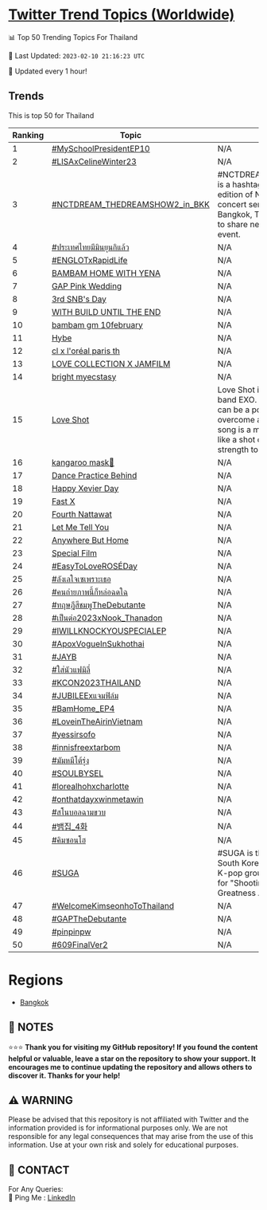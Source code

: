 [Twitter Trend Topics (Worldwide)](https://github.com/ErcinDedeoglu/Twitter-Trend-Topics)
==========


📊 Top 50 Trending Topics For Thailand

📆 Last Updated: `2023-02-10 21:16:23 UTC`

🔧 Updated every 1 hour!


## Trends

This is top 50 for Thailand

| Ranking | Topic | Mean |
| ------- | ------------ | ------------ |
| 1 | [#MySchoolPresidentEP10](http://twitter.com/search?q=%23MySchoolPresidentEP10) | N/A |
| 2 | [#LISAxCelineWinter23](http://twitter.com/search?q=%23LISAxCelineWinter23) | N/A |
| 3 | [#NCTDREAM_THEDREAMSHOW2_in_BKK](http://twitter.com/search?q=%23NCTDREAM_THEDREAMSHOW2_in_BKK) | #NCTDREAM_THEDREAMSHOW2_in_BKK is a hashtag used to promote the second edition of NCT Dream's The Dream Show concert series, which was held in Bangkok, Thailand. The hashtag is used to share news and updates about the event. |
| 4 | [#ประเทศไทยมีมินยุนกิแล้ว](http://twitter.com/search?q=%23%e0%b8%9b%e0%b8%a3%e0%b8%b0%e0%b9%80%e0%b8%97%e0%b8%a8%e0%b9%84%e0%b8%97%e0%b8%a2%e0%b8%a1%e0%b8%b5%e0%b8%a1%e0%b8%b4%e0%b8%99%e0%b8%a2%e0%b8%b8%e0%b8%99%e0%b8%81%e0%b8%b4%e0%b9%81%e0%b8%a5%e0%b9%89%e0%b8%a7) | N/A |
| 5 | [#ENGLOTxRapidLife](http://twitter.com/search?q=%23ENGLOTxRapidLife) | N/A |
| 6 | [BAMBAM HOME WITH YENA](http://twitter.com/search?q=BAMBAM+HOME+WITH+YENA) | N/A |
| 7 | [GAP Pink Wedding](http://twitter.com/search?q=GAP+Pink+Wedding) | N/A |
| 8 | [3rd SNB's Day](http://twitter.com/search?q=3rd+SNB%27s+Day) | N/A |
| 9 | [WITH BUILD UNTIL THE END](http://twitter.com/search?q=WITH+BUILD+UNTIL+THE+END) | N/A |
| 10 | [bambam gm 10february](http://twitter.com/search?q=bambam+gm+10february) | N/A |
| 11 | [Hybe](http://twitter.com/search?q=Hybe) | N/A |
| 12 | [cl x l'oréal paris th](http://twitter.com/search?q=cl+x+l%27or%c3%a9al+paris+th) | N/A |
| 13 | [LOVE COLLECTION X JAMFILM](http://twitter.com/search?q=LOVE+COLLECTION+X+JAMFILM) | N/A |
| 14 | [bright myecstasy](http://twitter.com/search?q=bright+myecstasy) | N/A |
| 15 | [Love Shot](http://twitter.com/search?q=Love+Shot) | Love Shot is a song by South Korean boy band EXO. The song is about how love can be a powerful force that can help you overcome any obstacle. The title of the song is a metaphor for how love can be like a shot of adrenaline that gives you the strength to keep going. |
| 16 | [kangaroo mask🦘](http://twitter.com/search?q=kangaroo+mask%f0%9f%a6%98) | N/A |
| 17 | [Dance Practice Behind](http://twitter.com/search?q=Dance+Practice+Behind) | N/A |
| 18 | [Happy Xevier Day](http://twitter.com/search?q=Happy+Xevier+Day) | N/A |
| 19 | [Fast X](http://twitter.com/search?q=Fast+X) | N/A |
| 20 | [Fourth Nattawat](http://twitter.com/search?q=Fourth+Nattawat) | N/A |
| 21 | [Let Me Tell You](http://twitter.com/search?q=Let+Me+Tell+You) | N/A |
| 22 | [Anywhere But Home](http://twitter.com/search?q=Anywhere+But+Home) | N/A |
| 23 | [Special Film](http://twitter.com/search?q=Special+Film) | N/A |
| 24 | [#EasyToLoveROSÉDay](http://twitter.com/search?q=%23EasyToLoveROS%c3%89Day) | N/A |
| 25 | [#ลังเลใจเซเพราะเธอ](http://twitter.com/search?q=%23%e0%b8%a5%e0%b8%b1%e0%b8%87%e0%b9%80%e0%b8%a5%e0%b9%83%e0%b8%88%e0%b9%80%e0%b8%8b%e0%b9%80%e0%b8%9e%e0%b8%a3%e0%b8%b2%e0%b8%b0%e0%b9%80%e0%b8%98%e0%b8%ad) | N/A |
| 26 | [#คนถ่ายภาพนี้ก็หล่อฉดใฉ](http://twitter.com/search?q=%23%e0%b8%84%e0%b8%99%e0%b8%96%e0%b9%88%e0%b8%b2%e0%b8%a2%e0%b8%a0%e0%b8%b2%e0%b8%9e%e0%b8%99%e0%b8%b5%e0%b9%89%e0%b8%81%e0%b9%87%e0%b8%ab%e0%b8%a5%e0%b9%88%e0%b8%ad%e0%b8%89%e0%b8%94%e0%b9%83%e0%b8%89) | N/A |
| 27 | [#ทฤษฎีสีชมพูTheDebutante](http://twitter.com/search?q=%23%e0%b8%97%e0%b8%a4%e0%b8%a9%e0%b8%8e%e0%b8%b5%e0%b8%aa%e0%b8%b5%e0%b8%8a%e0%b8%a1%e0%b8%9e%e0%b8%b9TheDebutante) | N/A |
| 28 | [#เป็นต่อ2023xNook_Thanadon](http://twitter.com/search?q=%23%e0%b9%80%e0%b8%9b%e0%b9%87%e0%b8%99%e0%b8%95%e0%b9%88%e0%b8%ad2023xNook_Thanadon) | N/A |
| 29 | [#IWILLKNOCKYOUSPECIALEP](http://twitter.com/search?q=%23IWILLKNOCKYOUSPECIALEP) | N/A |
| 30 | [#ApoxVogueInSukhothai](http://twitter.com/search?q=%23ApoxVogueInSukhothai) | N/A |
| 31 | [#JAYB](http://twitter.com/search?q=%23JAYB) | N/A |
| 32 | [#ใส่นัวแฟมิลี่](http://twitter.com/search?q=%23%e0%b9%83%e0%b8%aa%e0%b9%88%e0%b8%99%e0%b8%b1%e0%b8%a7%e0%b9%81%e0%b8%9f%e0%b8%a1%e0%b8%b4%e0%b8%a5%e0%b8%b5%e0%b9%88) | N/A |
| 33 | [#KCON2023THAILAND](http://twitter.com/search?q=%23KCON2023THAILAND) | N/A |
| 34 | [#JUBILEExแจมฟิล์ม](http://twitter.com/search?q=%23JUBILEEx%e0%b9%81%e0%b8%88%e0%b8%a1%e0%b8%9f%e0%b8%b4%e0%b8%a5%e0%b9%8c%e0%b8%a1) | N/A |
| 35 | [#BamHome_EP4](http://twitter.com/search?q=%23BamHome_EP4) | N/A |
| 36 | [#LoveinTheAirinVietnam](http://twitter.com/search?q=%23LoveinTheAirinVietnam) | N/A |
| 37 | [#yessirsofo](http://twitter.com/search?q=%23yessirsofo) | N/A |
| 38 | [#innisfreextarbom](http://twitter.com/search?q=%23innisfreextarbom) | N/A |
| 39 | [#มัมหมีโต้รุ่ง](http://twitter.com/search?q=%23%e0%b8%a1%e0%b8%b1%e0%b8%a1%e0%b8%ab%e0%b8%a1%e0%b8%b5%e0%b9%82%e0%b8%95%e0%b9%89%e0%b8%a3%e0%b8%b8%e0%b9%88%e0%b8%87) | N/A |
| 40 | [#SOULBYSEL](http://twitter.com/search?q=%23SOULBYSEL) | N/A |
| 41 | [#lorealhohxcharlotte](http://twitter.com/search?q=%23lorealhohxcharlotte) | N/A |
| 42 | [#onthatdayxwinmetawin](http://twitter.com/search?q=%23onthatdayxwinmetawin) | N/A |
| 43 | [#สโนบอลฉามขวบ](http://twitter.com/search?q=%23%e0%b8%aa%e0%b9%82%e0%b8%99%e0%b8%9a%e0%b8%ad%e0%b8%a5%e0%b8%89%e0%b8%b2%e0%b8%a1%e0%b8%82%e0%b8%a7%e0%b8%9a) | N/A |
| 44 | [#뱀집_4화](http://twitter.com/search?q=%23%eb%b1%80%ec%a7%91_4%ed%99%94) | N/A |
| 45 | [#คิมซอนโฮ](http://twitter.com/search?q=%23%e0%b8%84%e0%b8%b4%e0%b8%a1%e0%b8%8b%e0%b8%ad%e0%b8%99%e0%b9%82%e0%b8%ae) | N/A |
| 46 | [#SUGA](http://twitter.com/search?q=%23SUGA) | #SUGA is the nickname of Min Yoongi, a South Korean rapper and member of the K-pop group BTS. The acronym stands for "Shooting Yoongi Unstoppable Greatness Achiever". |
| 47 | [#WelcomeKimseonhoToThailand](http://twitter.com/search?q=%23WelcomeKimseonhoToThailand) | N/A |
| 48 | [#GAPTheDebutante](http://twitter.com/search?q=%23GAPTheDebutante) | N/A |
| 49 | [#pinpinpw](http://twitter.com/search?q=%23pinpinpw) | N/A |
| 50 | [#609FinalVer2](http://twitter.com/search?q=%23609FinalVer2) | N/A |



# Regions

* [Bangkok](</Thailand/Bangkok.md>)



## 📝 NOTES

⭐⭐⭐ **Thank you for visiting my GitHub repository! If you found the content helpful or valuable, leave a star on the repository to show your support. It encourages me to continue updating the repository and allows others to discover it. Thanks for your help!**


## ⚠️ WARNING

Please be advised that this repository is not affiliated with Twitter and the information provided is for informational purposes only. We are not responsible for any legal consequences that may arise from the use of this information. Use at your own risk and solely for educational purposes.


## 📨 CONTACT

 For Any Queries:  
            🏓 Ping Me : [LinkedIn](https://www.linkedin.com/in/ercindedeoglu/)
